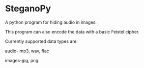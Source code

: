 # SteganoPy
A python program for hiding audio in images. 

This program can also encode the data with a basic Feistel cipher. 

Currently supported data types are:

audio- mp3, wav, flac

images-jpg, png
